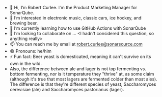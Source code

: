 - 👋 Hi, I’m Robert Curlee. I'm the Product Marketing Manager for SonarQube.
- 👀 I’m interested in electronic music, classic cars, ice hockey, and brewing beer.
- 🌱 I’m currently learning how to use GitHub Actions with SonarQube
- 💞️ I’m looking to collaborate on ... <I hadn't considered this question, so anything really>
- 📫 You can reach me by email at robert.curlee@sonarsource.com
- 😄 Pronouns: he/him
- ⚡ Fun fact: Beer yeast is domesticated, meaning it can't survive on its own in the wild.
- Also, the difference between ale and lager is not top fermenting vs. bottom fermenting,
    nor is it temperature they "thrive" at, as some claim (although it's true that most lagers
    are fermented colder than most ales). The difference is that they're different species of yeast,
    Saccharomyces cerevisiae (ale) and Saccharomyces pastorianus (lager).

<!---
rcurlee-sonar/rcurlee-sonar is a ✨ special ✨ repository because its `README.md` (this file) appears on your GitHub profile.
You can click the Preview link to take a look at your changes.
--->

